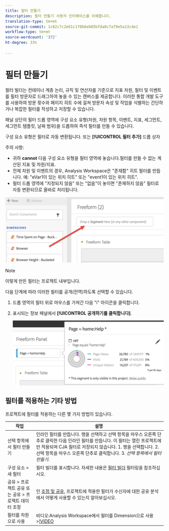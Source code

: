 ```yaml
---
title: 필터 만들기
description: 필터 만들기 사용자 인터페이스를 이해합니다.
translation-type: tm+mt
source-git-commit: 1c82c7c2e61c170b6eb05bfda0c7a79e5a13c4e1
workflow-type: tm+mt
source-wordcount: '372'
ht-degree: 33%

---
```



# 필터 만들기

필터 빌더는 컨테이너 계층 논리, 규칙 및 연산자를 기준으로 지표 차원, 필터 및 이벤트를 필터 방문자로 드래그하여 놓을 수 있는 캔버스를 제공합니다. 이러한 통합 개발 도구를 사용하여 방문 횟수와 페이지 히트 수에 걸쳐 방문자 속성 및 작업을 식별하는 간단하거나 복잡한 필터를 작성하고 저장할 수 있습니다.

패널 상단의 필터 드롭 영역에 구성 요소 유형(차원, 차원 항목, 이벤트, 지표, 세그먼트, 세그먼트 템플릿, 날짜 범위)을 드롭하여 즉석 필터를 만들 수 있습니다.

구성 요소 유형은 필터로 자동 변환됩니다. 또는 **[!UICONTROL 필터 추가]** 드롭 상자

주의 사항:

* 귀하 **cannot** 다음 구성 요소 유형을 필터 영역에 놓습니다.필터를 만들 수 없는 계산된 지표 및 차원/지표.
* 전체 차원 및 이벤트의 경우, Analysis Workspace은 &quot;존재함&quot; 히트 필터를 만듭니다. 예: &quot;eVar1이 있는 위치 히트&quot; 또는 &quot;event1이 있는 위치 히트&quot;.
* 필터 드롭 영역에 &quot;지정되지 않음&quot; 또는 &quot;없음&quot;이 놓이면 &quot;존재하지 않음&quot; 필터로 자동 변환되므로 올바로 처리됩니다.

![](assets/segment-dropzone.png)

>[!NOTE]
>
>이렇게 만든 필터는 프로젝트 내부입니다.

다음 단계에 따라 이러한 필터를 공개(전역)하도록 선택할 수 있습니다.

1. 드롭 영역의 필터 위로 마우스를 가져간 다음 &quot;i&quot; 아이콘을 클릭합니다.
1. 표시되는 정보 패널에서 **[!UICONTROL 공개하기를 클릭합니다]**.

   ![](assets/segment-info.png)

## 필터를 적용하는 기타 방법

프로젝트에 필터를 적용하는 다른 몇 가지 방법이 있습니다.

| 작업 | 설명 |
|--- |--- |
| 선택 항목에서 필터 만들기 | 인라인 필터를 만듭니다. 행을 선택하고 선택 항목을 마우스 오른쪽 단추로 클릭한 다음 인라인 필터를 만듭니다. 이 필터는 열린 프로젝트에만 적용되며 CJA 필터로 저장되지 않습니다. 1. 행을 선택합니다. 2. 선택 항목을 마우스 오른쪽 단추로 클릭합니다. 3. *선택 항목에서 필터 만들기*. |
| 구성 요소 > 새 필터 | 필터 빌더를 표시합니다. 자세한 내용은 [필터 빌더](https://docs.adobe.com/content/help/ko-KR/analytics/components/segmentation/segmentation-workflow/seg-build.html) 필터링을 참조하십시오. |
| 공유 > 프로젝트 공유 또는 공유 > 프로젝트 데이터 조정 | 인 [조정 및 공유](https://docs.adobe.com/content/help/ko-KR/analytics/analyze/analysis-workspace/curate-share/curate.html#concept_4A9726927E7C44AFA260E2BB2721AFC6), 프로젝트에 적용한 필터가 수신자에 대한 공유 분석에서 어떻게 사용할 수 있는지 알아보십시오. |
| 필터를 차원으로 사용 | 비디오:Analysis Workspace에서 필터를 Dimension으로 사용<br>>[!VIDEO](https://video.tv.adobe.com/v/23974) |
